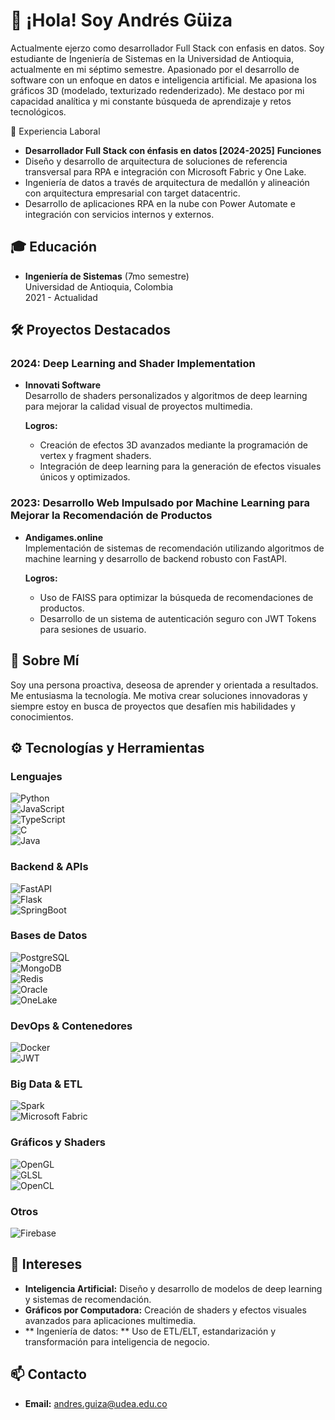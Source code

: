 # 👋 ¡Hola! Soy Andrés Güiza

Actualmente ejerzo como desarrollador Full Stack con enfasis en datos. Soy  estudiante de Ingeniería de Sistemas en la Universidad de Antioquia, actualmente en mi séptimo semestre. Apasionado por el desarrollo de software con un enfoque en datos e inteligencia artificial. Me apasiona los gráficos 3D (modelado, texturizado redenderizado). Me destaco por mi capacidad analítica y mi constante búsqueda de aprendizaje y retos tecnológicos.

💼 Experiencia Laboral
- **Desarrollador Full Stack con énfasis en datos [2024-2025]**
**Funciones**
- Diseño y desarrollo de arquitectura de soluciones de referencia transversal para RPA e integración con Microsoft Fabric y One Lake.
- Ingeniería de datos a través de arquitectura de medallón y alineación con arquitectura empresarial con target datacentric.
- Desarrollo de aplicaciones RPA en la nube con Power Automate e integración con servicios internos y externos.

## 🎓 Educación

- **Ingeniería de Sistemas** (7mo semestre)  
  Universidad de Antioquia, Colombia  
  2021 - Actualidad

## 🛠 Proyectos Destacados

### 2024: Deep Learning and Shader Implementation
- **Innovati Software**  
  Desarrollo de shaders personalizados y algoritmos de deep learning para mejorar la calidad visual de proyectos multimedia.

  **Logros:**
  - Creación de efectos 3D avanzados mediante la programación de vertex y fragment shaders.
  - Integración de deep learning para la generación de efectos visuales únicos y optimizados.

### 2023: Desarrollo Web Impulsado por Machine Learning para Mejorar la Recomendación de Productos
- **Andigames.online**  
  Implementación de sistemas de recomendación utilizando algoritmos de machine learning y desarrollo de backend robusto con FastAPI.

  **Logros:**
  - Uso de FAISS para optimizar la búsqueda de recomendaciones de productos.
  - Desarrollo de un sistema de autenticación seguro con JWT Tokens para sesiones de usuario.

## 🚀 Sobre Mí

Soy una persona proactiva, deseosa de aprender y orientada a resultados. Me entusiasma la tecnología. Me motiva crear soluciones innovadoras y siempre estoy en busca de proyectos que desafíen mis habilidades y conocimientos.

## ⚙️ Tecnologías y Herramientas

### Lenguajes
![Python](https://img.shields.io/badge/Python-3776AB?logo=python&style=flat-square)  
![JavaScript](https://img.shields.io/badge/JavaScript-F7DF1E?logo=javascript&style=flat-square)  
![TypeScript](https://img.shields.io/badge/TypeScript-3178C6?logo=typescript&style=flat-square)  
![C](https://img.shields.io/badge/C-00599C?logo=c&style=flat-square)  
![Java](https://img.shields.io/badge/Java-007396?logo=java&style=flat-square)

### Backend & APIs
![FastAPI](https://img.shields.io/badge/FastAPI-009688?logo=fastapi&style=flat-square)  
![Flask](https://img.shields.io/badge/Flask-000000?logo=flask&style=flat-square)  
![SpringBoot](https://img.shields.io/badge/SpringBoot-6DB33F?logo=springboot&style=flat-square)

### Bases de Datos
![PostgreSQL](https://img.shields.io/badge/PostgreSQL-316192?logo=postgresql&style=flat-square)  
![MongoDB](https://img.shields.io/badge/MongoDB-47A248?logo=mongodb&style=flat-square)  
![Redis](https://img.shields.io/badge/Redis-DC382D?logo=redis&style=flat-square)  
![Oracle](https://img.shields.io/badge/Oracle-F80000?logo=oracle&style=flat-square)  
![OneLake](https://img.shields.io/badge/OneLake-0052CC?style=flat-square)

### DevOps & Contenedores
![Docker](https://img.shields.io/badge/Docker-2496ED?logo=docker&style=flat-square)  
![JWT](https://img.shields.io/badge/JWT-000000?logo=jsonwebtoken&style=flat-square)

### Big Data & ETL
![Spark](https://img.shields.io/badge/Spark-E25A1C?logo=apache-spark&style=flat-square)  
![Microsoft Fabric](https://img.shields.io/badge/Microsoft%20Fabric-0078D4?style=flat-square)

### Gráficos y Shaders
![OpenGL](https://img.shields.io/badge/OpenGL-5586A4?logo=opengl&style=flat-square)  
![GLSL](https://img.shields.io/badge/GLSL-128E68?style=flat-square)  
![OpenCL](https://img.shields.io/badge/OpenCL-ED2E25?logo=opencl&style=flat-square)

### Otros
![Firebase](https://img.shields.io/badge/Firebase-FFCA28?logo=firebase&style=flat-square)  


## 🎯 Intereses

- **Inteligencia Artificial:** Diseño y desarrollo de modelos de deep learning y sistemas de recomendación.
- **Gráficos por Computadora:** Creación de shaders y efectos visuales avanzados para aplicaciones multimedia.
- ** Ingeniería de datos: ** Uso de ETL/ELT, estandarización y transformación para inteligencia de negocio.

## 📫 Contacto

- **Email:** [andres.guiza@udea.edu.co](mailto:andres.guiza@udea.edu.co)
